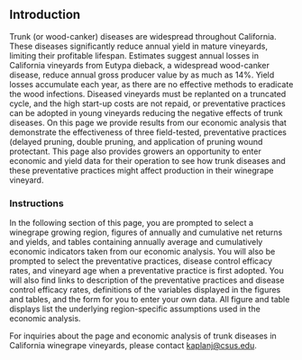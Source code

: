 ## Introduction

Trunk (or wood-canker) diseases are widespread throughout California. These diseases significantly reduce annual yield in mature vineyards, limiting their profitable lifespan. Estimates suggest annual losses in California vineyards from Eutypa dieback, a widespread wood-canker disease, reduce annual gross producer value by as much as 14%. Yield losses accumulate each year, as there are no effective methods to eradicate the wood infections. Diseased vineyards must be replanted on a truncated cycle, and the high start-up costs are not repaid, or preventative practices can be adopted in young vineyards reducing the negative effects of trunk diseases. On this page we provide results from our economic analysis that demonstrate the effectiveness of three field-tested, preventative practices (delayed pruning, double pruning, and application of pruning wound protectant. This page also provides growers an opportunity to enter economic and yield data for their operation to see how trunk diseases and these preventative practices might affect production in their winegrape vineyard.

### Instructions

In the following section of this page, you are prompted to select a winegrape growing region, figures of annually and cumulative net returns and yields, and tables containing annually average and cumulatively economic indicators taken from our economic analysis. You will also be prompted to select the preventative practices, disease control efficacy rates, and vineyard age when a preventative practice is first adopted. You will also find links to description of the preventative practices and disease control efficacy rates, definitions of the variables displayed in the figures and tables, and the form for you to enter your own data. All figure and table displays list the underlying region-specific assumptions used in the economic analysis.

For inquiries about the page and economic analysis of trunk diseases in California winegrape vineyards, please contact [kaplanj@csus.edu](mailto:kaplanj@csus.edu).